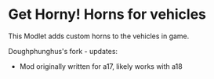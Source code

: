 # Get Horny! Horns for vehicles
This Modlet adds custom horns to the vehicles in game.

Doughphunghus's fork - updates:

- Mod originally written for a17, likely works with a18
